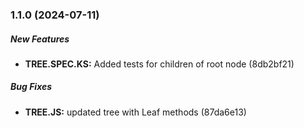 ### 1.1.0 (2024-07-11)

##### New Features

* **TREE.SPEC.KS:**  Added tests for children of root node (8db2bf21)

##### Bug Fixes

* **TREE.JS:**  updated tree with Leaf methods (87da6e13)

